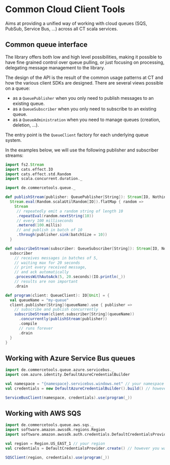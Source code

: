 # Common Cloud Client Tools

Aims at providing a unified way of working with cloud queues (SQS, PubSub, Service Bus, ...) across all CT scala services.

## Common queue interface

The library offers both low and high level possibilities, making it possible to have fine grained control over queue pulling, or just focusing on processing, delegating message management to the library.

The design of the API is the result of the common usage patterns at CT and how the various client SDKs are designed.
There are several views possible on a queue:
 - as a `QueuePublisher` when you only need to publish messages to an existing queue.
 - as a `QueueSubscriber` when you only need to subscribe to an existing queue.
 - as a `QueueAdministration` when you need to manage queues (creation, deletion, ...).

The entry point is the `QueueClient` factory for each underlying queue system.

In the examples below, we will use the following publisher and subscriber streams:

```scala mdoc
import fs2.Stream
import cats.effect.IO
import cats.effect.std.Random
import scala.concurrent.duration._

import de.commercetools.queue._

def publishStream(publisher: QueuePublisher[String]): Stream[IO, Nothing] =
  Stream.eval(Random.scalaUtilRandom[IO]).flatMap { random =>
    Stream
     // repeatedly emit a random string of length 10
     .repeatEval(random.nextString(10))
     // every 100 milliseconds
     .metered(100.millis)
     // and publish in batch of 10
     .through(publisher.sink(batchSize = 10))
  }

def subscribeStream(subscriber: QueueSubscriber[String]): Stream[IO, Nothing] =
  subscriber
    // receives messages in batches of 5,
    // waiting max for 20 seconds
    // print every received message,
    // and ack automatically
    .processWithAutoAck(5, 20.seconds)(IO.println(_))
    // results are non important
    .drain

def program(client: QueueClient): IO[Unit] = {
  val queueName = "my-queue"
  client.publisher[String](queueName).use { publisher =>
    // subscribe and publish concurrently
    subscribeStream(client.subscriber[String](queueName))
      .concurrently(publishStream(publisher))
      .compile
      // runs forever
      .drain
  }
}
```

## Working with Azure Service Bus queues

```scala mdoc:compile-only
import de.commercetools.queue.azure.servicebus._
import com.azure.identity.DefaultAzureCredentialBuilder

val namespace = "{namespace}.servicebus.windows.net" // your namespace
val credentials = new DefaultAzureCredentialBuilder().build() // however you want to authenticate

ServiceBusClient(namespace, credentials).use(program(_))
```

## Working with AWS SQS


```scala mdoc:compile-only
import de.commercetools.queue.aws.sqs._
import software.amazon.awssdk.regions.Region
import software.amazon.awssdk.auth.credentials.DefaultCredentialsProvider

val region = Region.US_EAST_1 // your region
val credentials = DefaultCredentialsProvider.create() // however you want to authenticate

SQSClient(region, credentials).use(program(_))
```
